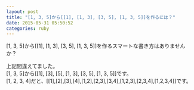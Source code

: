 ```yaml
---
layout: post
title: "[1, 3, 5]から[[1], [1, 3], [3, 5], [1, 3, 5]]を作るには？"
date: 2015-05-31 05:50:52
categories: ruby
---
```

<p>[1, 3, 5]から[[1], [1, 3], [3, 5], [1, 3, 5]]を作るスマートな書き方はありませんか？</p>

<p>上記間違えてました。<br>
[1, 3, 5]から[[1], [3], [5], [1, 3], [3, 5], [1, 3, 5]]です。<br>
[1, 2, 3, 4]だと、[[1],[2],[3],[4],[1,2],[2,3],[3,4],[1,2,3],[2,3,4],[1,2,3,4]]です。</p>
